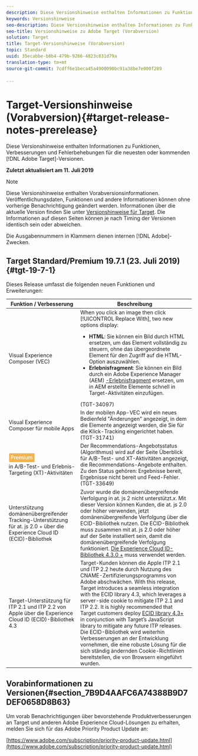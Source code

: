 ```yaml
---
description: Diese Versionshinweise enthalten Informationen zu Funktionen, Verbesserungen und Fehlerbehebungen für die neuesten oder kommenden [! DNL Adobe Target] veröffentlicht.
keywords: Versionshinweise
seo-description: Diese Versionshinweise enthalten Informationen zu Funktionen, Verbesserungen und Fehlerbehebungen für die neuesten oder kommenden [! DNL Adobe Target] veröffentlicht.
seo-title: Versionshinweise zu Adobe Target (Vorabversion)
solution: Target
title: Target-Versionshinweise (Vorabversion)
topic: Standard
uuid: 35ecabbe-b8b4-479b-9266-4823c831d79a
translation-type: tm+mt
source-git-commit: 7cdff6e1beca45a4900090bc91a38be7e000f289

---
```



# Target-Versionshinweise (Vorabversion){#target-release-notes-prerelease}

Diese Versionshinweise enthalten Informationen zu Funktionen, Verbesserungen und Fehlerbehebungen für die neuesten oder kommenden [!DNL Adobe Target]-Versionen.

**Zuletzt aktualisiert am 11. Juli 2019**

>[!NOTE]
>
>Diese Versionshinweise enthalten Vorabversionsinformationen. Veröffentlichungsdaten, Funktionen und andere Informationen können ohne vorherige Benachrichtigung geändert werden. Informationen über die aktuelle Version finden Sie unter [Versionshinweise für Target](release-notes.md). Die Informationen auf diesen Seiten können je nach Timing der Versionen identisch sein oder abweichen.
>
>Die Ausgabennummern in Klammern dienen internen [!DNL Adobe]-Zwecken.

## Target Standard/Premium 19.7.1 (23. Juli 2019) {#tgt-19-7-1}

Dieses Release umfasst die folgenden neuen Funktionen und Erweiterungen:

| Funktion / Verbesserung | Beschreibung |
| --- | --- |
| Visual Experience Composer (VEC) | When you click an image then click [!UICONTROL Replace With], two new options display:<ul><li>**HTML**: Sie können ein Bild durch HTML ersetzen, um das Element vollständig zu steuern, ohne das übergeordnete Element für den Zugriff auf die HTML-Option auszuwählen.</li><li>**Erlebnisfragment**: Sie können ein Bild durch ein Adobe Experience Manager (AEM) [-Erlebnisfragment](/help/c-experiences/c-manage-content/aem-experience-fragments.md) ersetzen, um in AEM erstellte Elemente schnell in Target-Aktivitäten einzufügen.</li></ul>(TGT-34097) |
| Visual Experience Composer für mobile Apps | In der mobilen App-VEC wird ein neues Bedienfeld &quot;Änderungen&quot; angezeigt, in dem die Elemente angezeigt werden, die Sie für die Klick-Tracking eingerichtet haben. (TGT-31741) |
| ![Premium badgerecommenüationen](/help/assets/premium.png)<br>in A/B-Test- und Erlebnis-Targeting (XT)-Aktivitäten | Der Recommendations-Angebotsstatus (Algorithmus) wird auf der Seite Überblick für A/B-Test- und XT-Aktivitäten angezeigt, die Recommendations-Angebote enthalten. Zu den Status gehören: Ergebnisse bereit, Ergebnisse nicht bereit und Feed-Fehler. (TGT-33649) |
| Unterstützung domänenübergreifender Tracking-Unterstützung für at. js 2.0 + über die Experience Cloud ID (ECID)-Bibliothek | Zuvor wurde die domänenübergreifende Verfolgung in at. js 2 nicht unterstützt.*x*. Mit dieser Version können Kunden, die at. js 2.0 oder höher verwenden, jetzt domänenübergreifende Verfolgung über die ECID-Bibliothek nutzen. Die ECID-Bibliothek muss zusammen mit at. js 2.0 oder höher auf der Seite installiert sein, damit die domänenübergreifende Verfolgung funktioniert. [Die Experience Cloud ID-Bibliothek 4.3.0 +](https://marketing.adobe.com/resources/help/en_US/mcvid/mcvid-release-notes.html) muss verwendet werden. |
| Target-Unterstützung für ITP 2.1 und ITP 2.2 von Apple über die Experience Cloud ID (ECID)-Bibliothek 4.3 | Target-Kunden können die Apple ITP 2.1 und ITP 2.2 heute durch Nutzung des CNAME-Zertifizierungsprogramms von Adobe abschwächen. With this release, Target introduces a seamless integration with the ECID library 4.3, which leverages a server-side cookie to mitigate ITP 2.1 and ITP 2.2. It is highly recommended that Target customers deploy [ECID library 4.3+](https://marketing.adobe.com/resources/help/en_US/mcvid/mcvid-release-notes.html) in conjunction with Target’s JavaScript library to mitigate any future ITP releases. Die ECID-Bibliothek wird weiterhin Verbesserungen an der Entwicklung vornehmen, die eine robuste Lösung für die sich ständig ändernden Cookie-Richtlinien bereitstellen, die von Browsern eingeführt wurden. |

## Vorabinformationen zu Versionen{#section_7B9D4AAFC6A74388B9D7DEF0658D8B63}

Um vorab Benachrichtigungen über bevorstehende Produktverbesserungen an Target und anderen Adobe Experience Cloud-Lösungen zu erhalten, melden Sie sich für das Adobe Priority Product Update an:

[https://www.adobe.com/subscription/priority-product-update.html](https://www.adobe.com/subscription/priority-product-update.html)
